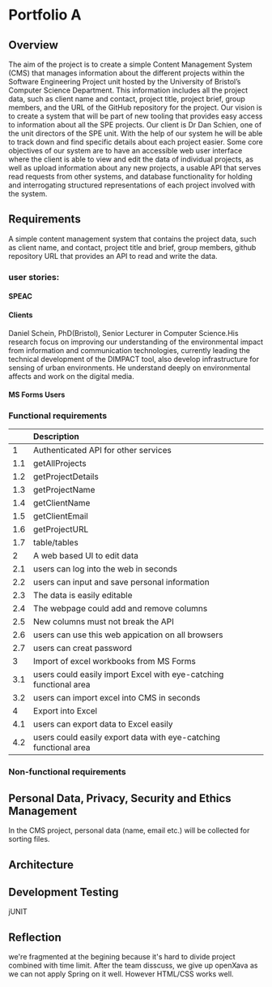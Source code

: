 # Portfolio A

## Overview 
The aim of the project is to create a simple Content Management System (CMS) that manages information about the different projects within the Software Engineering Project unit hosted by the University of Bristol’s Computer Science Department. This information includes all the project data, such as client name and contact, project title, project brief, group members, and the URL of the GitHub repository for the project. Our vision is to create a system that will be part of new tooling that provides easy access to information about all the SPE projects. 
Our client is Dr Dan Schien, one of the unit directors of the SPE unit. With the help of our system he will be able to track down and find specific details about each project easier. 
Some core objectives of our system are to have an accessible web user interface where the client is able to view and edit the data of individual projects, as well as upload information about any new projects, a usable API that serves read requests from other systems, and database functionality for holding and interrogating structured representations of each project involved with the system.


## Requirements
A simple content management system that contains the project data, such as client name, and contact, project title and brief, group members, github repository URL that provides an API to read and write the data.

### user stories:
#### SPEAC

#### Clients
Daniel Schein, PhD(Bristol), Senior Lecturer in Computer Science.His research focus on improving our understanding of the environmental impact from information and communication technologies, currently leading the technical development of the DIMPACT tool, also develop infrastructure for sensing of urban environments. He understand deeply on environmental affects and work on the digital media.

#### MS Forms Users

### Functional requirements
|  | Description|
| :--- | :--- |
|	1|Authenticated API for other services |
| 1.1|getAllProjects|
|1.2|getProjectDetails|
|1.3|getProjectName|
|1.4|getClientName|
|1.5|getClientEmail|
|1.6|getProjectURL|
|1.7|table/tables|
|	2|A web based UI to edit data|
|2.1|users can log into the web in seconds|
|2.2|users can input and save personal information|
|	2.3|The data is easily editable|
| 2.4|The webpage could add and remove columns|
| 2.5|New columns must not break the API |
|2.6| users can use this web appication on all browsers|
|2.7| users can creat password|
|	3|Import of excel workbooks from MS Forms|
|3.1| users could easily import Excel with eye-catching functional area|
|3.2| users can import excel into CMS in seconds|
|4| Export into Excel|
|4.1| users can export data to Excel easily|
|4.2|users could easily export data with eye-catching functional area|
### Non-functional requirements


## Personal Data, Privacy, Security and Ethics Management
In the CMS project, personal data (name, email etc.) will be collected for sorting files. 
## Architecture


## Development Testing
jUNIT



## Reflection
we're fragmented at the begining because it's hard to divide project combined with time limit. After the team disscuss, we give up openXava as we can not apply Spring on it well. However HTML/CSS works well. 

